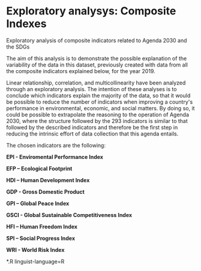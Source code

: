 # Exploratory analysys: Composite Indexes

Exploratory analysis of composite indicators related to Agenda 2030 and the SDGs

The aim of this analysis is to demonstrate the possible explanation of the variability of the data in this dataset, previously created with data from all the composite indicators explained below, for the year 2019.

Linear relationship, correlation, and multicollinearity have been analyzed through an exploratory analysis. The intention of these analyses is to conclude which indicators explain the majority of the data, so that it would be possible to reduce the number of indicators when improving a country's performance in environmental, economic, and social matters. By doing so, it could be possible to extrapolate the reasoning to the operation of Agenda 2030, where the structure followed by the 293 indicators is similar to that followed by the described indicators and therefore be the first step in reducing the intrinsic effort of data collection that this agenda entails.

The chosen indicators are the following:



**EPI - Enviromental Performance Index**

**EFP – Ecological Footprint** 

**HDI – Human Development Index** 

**GDP - Gross Domestic Product**

**GPI – Global Peace Index**

**GSCI - Global Sustainable Competitiveness Index**

**HFI – Human Freedom Index**

**SPI – Social Progress Index**

**WRI - World Risk Index**


*.R linguist-language=R
